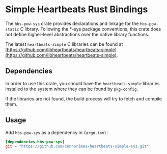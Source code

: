 # Simple Heartbeats Rust Bindings

The `hbs-pow-sys` crate provides declarations and linkage for the
`hbs-pow-static` C library.
Following the *-sys package conventions, this crate does not define
higher-level abstractions over the native library functions.

The latest `heartbeats-simple` C libraries can be found at
[https://github.com/libheartbeats/heartbeats-simple](https://github.com/libheartbeats/heartbeats-simple).

## Dependencies

In order to use this crate, you should have the `heartbeats-simple` libraries
installed to the system where they can be found by `pkg-config`.

If the libraries are not found, the build process will try to fetch and
compile them.

## Usage
Add `hbs-pow-sys` as a dependency in `Cargo.toml`:

```toml
[dependencies.hbs-pow-sys]
git = "https://github.com/connorimes/heartbeats-simple-sys.git"
```
